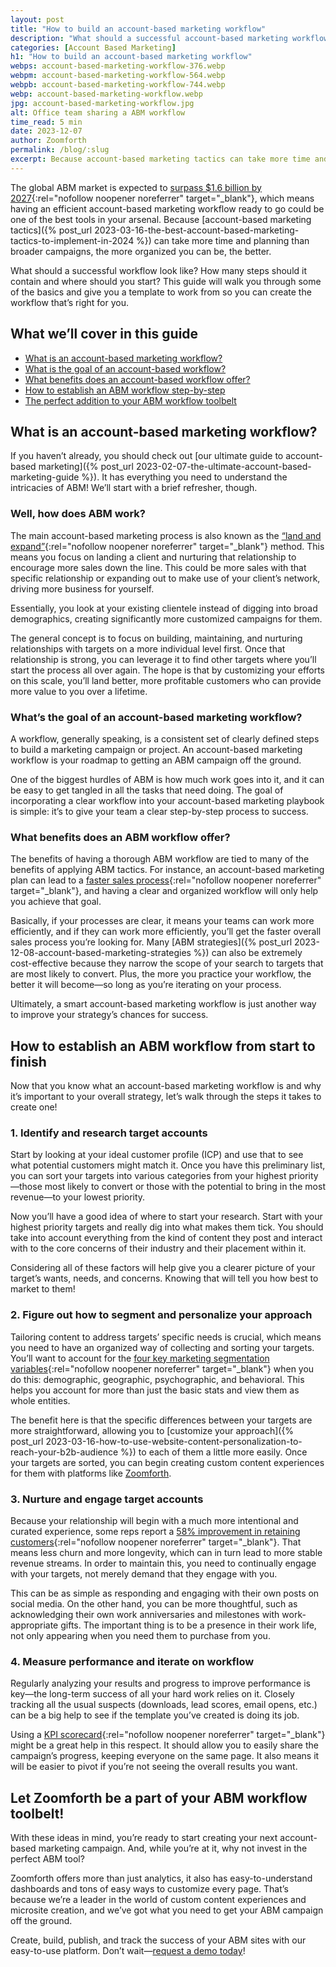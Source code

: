 ```yaml
---
layout: post
title: "How to build an account-based marketing workflow"
description: "What should a successful account-based marketing workflow look like and where should you start? This guide will help you get yours off the ground!"
categories: [Account Based Marketing]
h1: "How to build an account-based marketing workflow"
webps: account-based-marketing-workflow-376.webp
webpm: account-based-marketing-workflow-564.webp
webpb: account-based-marketing-workflow-744.webp
webp: account-based-marketing-workflow.webp
jpg: account-based-marketing-workflow.jpg
alt: Office team sharing a ABM workflow
time_read: 5 min
date: 2023-12-07
author: Zoomforth
permalink: /blog/:slug
excerpt: Because account-based marketing tactics can take more time and planning than broader campaigns, the more organized you can be, the better.
---
```

The global ABM market is expected to [surpass $1.6 billion by 2027](https://www.businesswire.com/news/home/20210621005640/en/Global-Account-based-Marketing-Market-Research-Report-2021---ResearchAndMarkets.com){:rel="nofollow noopener noreferrer" target="_blank"}, which means having an efficient account-based marketing workflow ready to go could be one of the best tools in your arsenal. Because [account-based marketing tactics]({% post_url 2023-03-16-the-best-account-based-marketing-tactics-to-implement-in-2024 %}) can take more time and planning than broader campaigns, the more organized you can be, the better.

What should a successful workflow look like? How many steps should it contain and where should you start? This guide will walk you through some of the basics and give you a template to work from so you can create the workflow that’s right for you.

## What we’ll cover in this guide

- [What is an account-based marketing workflow?](#what-is-an-account-based-marketing-workflow)
- [What is the goal of an account-based workflow?](#whats-the-goal-of-an-account-based-marketing-workflow)
- [What benefits does an account-based workflow offer?](#what-benefits-does-an-abm-workflow-offer)
- [How to establish an ABM workflow step-by-step](#how-to-establish-an-abm-workflow-from-start-to-finish)
- [The perfect addition to your ABM workflow toolbelt](#let-zoomforth-be-a-part-of-your-abm-workflow-toolbelt)

## What is an account-based marketing workflow?

If you haven’t already, you should check out [our ultimate guide to account-based marketing]({% post_url 2023-02-07-the-ultimate-account-based-marketing-guide %}). It has everything you need to understand the intricacies of ABM! We’ll start with a brief refresher, though.

### Well, how does ABM work?

The main account-based marketing process is also known as the [“land and expand”](https://www.superoffice.com/blog/account-based-marketing/){:rel="nofollow noopener noreferrer" target="_blank"} method. This means you focus on landing a client and nurturing that relationship to encourage more sales down the line. This could be more sales with that specific relationship or expanding out to make use of your client’s network, driving more business for yourself.

Essentially, you look at your existing clientele instead of digging into broad demographics, creating significantly more customized campaigns for them.

The general concept is to focus on building, maintaining, and nurturing relationships with targets on a more individual level first. Once that relationship is strong, you can leverage it to find other targets where you’ll start the process all over again. The hope is that by customizing your efforts on this scale, you’ll land better, more profitable customers who can provide more value to you over a lifetime.

### What’s the goal of an account-based marketing workflow?

A workflow, generally speaking, is a consistent set of clearly defined steps to build a marketing campaign or project. An account-based marketing workflow is your roadmap to getting an ABM campaign off the ground.

One of the biggest hurdles of ABM is how much work goes into it, and it can be easy to get tangled in all the tasks that need doing. The goal of incorporating a clear workflow into your account-based marketing playbook is simple: it’s to give your team a clear step-by-step process to success.

### What benefits does an ABM workflow offer?

The benefits of having a thorough ABM workflow are tied to many of the benefits of applying ABM tactics. For instance, an account-based marketing plan can lead to a [faster sales process](https://www.forbes.com/sites/forbesagencycouncil/2017/09/25/14-benefits-of-account-based-marketing/?sh=7f03d4f65aa9){:rel="nofollow noopener noreferrer" target="_blank"}, and having a clear and organized workflow will only help you achieve that goal.

Basically, if your processes are clear, it means your teams can work more efficiently, and if they can work more efficiently, you’ll get the faster overall sales process you’re looking for. Many [ABM strategies]({% post_url 2023-12-08-account-based-marketing-strategies %}) can also be extremely cost-effective because they narrow the scope of your search to targets that are most likely to convert. Plus, the more you practice your workflow, the better it will become—so long as you’re iterating on your process.

Ultimately, a smart account-based marketing workflow is just another way to improve your strategy’s chances for success.

## How to establish an ABM workflow from start to finish

Now that you know what an account-based marketing workflow is and why it’s important to your overall strategy, let’s walk through the steps it takes to create one!

### 1. Identify and research target accounts

Start by looking at your ideal customer profile (ICP) and use that to see what potential customers might match it. Once you have this preliminary list, you can sort your targets into various categories from your highest priority—those most likely to convert or those with the potential to bring in the most revenue—to your lowest priority.

Now you’ll have a good idea of where to start your research. Start with your highest priority targets and really dig into what makes them tick. You should take into account everything from the kind of content they post and interact with to the core concerns of their industry and their placement within it.

Considering all of these factors will help give you a clearer picture of your target’s wants, needs, and concerns. Knowing that will tell you how best to market to them!

### 2. Figure out how to segment and personalize your approach

Tailoring content to address targets’ specific needs is crucial, which means you need to have an organized way of collecting and sorting your targets. You’ll want to account for the [four key marketing segmentation variables](https://mailchimp.com/resources/what-are-segmentation-variables/#:~:text=Segmentation%20variables%20refer%20to%20the,%2C%20psychographic%2C%20and%20behavioral%20traits.){:rel="nofollow noopener noreferrer" target="_blank"} when you do this: demographic, geographic, psychographic, and behavioral. This helps you account for more than just the basic stats and view them as whole entities.

The benefit here is that the specific differences between your targets are more straightforward, allowing you to [customize your approach]({% post_url 2023-03-16-how-to-use-website-content-personalization-to-reach-your-b2b-audience %}) to each of them a little more easily. Once your targets are sorted, you can begin creating custom content experiences for them with platforms like [Zoomforth]({{'request-demo'|relative_url}}).

### 3. Nurture and engage target accounts

Because your relationship will begin with a much more intentional and curated experience, some reps report a [58% improvement in retaining customers](https://foundryco.com/blog-top-30-account-based-marketing-and-intent-data-statistics-to-know/?utm_source=Triblio+Site&utm_medium=301+redirect&utm_campaign=Triblio+Brand+Transition&utm_content=blog){:rel="nofollow noopener noreferrer" target="_blank"}. That means less churn and more longevity, which can in turn lead to more stable revenue streams. In order to maintain this, you need to continually engage with your targets, not merely demand that they engage with you.

This can be as simple as responding and engaging with their own posts on social media. On the other hand, you can be more thoughtful, such as acknowledging their own work anniversaries and milestones with work-appropriate gifts. The important thing is to be a presence in their work life, not only appearing when you need them to purchase from you.

### 4. Measure performance and iterate on workflow

Regularly analyzing your results and progress to improve performance is key—the long-term success of all your hard work relies on it. Closely tracking all the usual suspects (downloads, lead scores, email opens, etc.) can be a big help to see if the template you’ve created is doing its job.

Using a [KPI scorecard](https://www.pepperlandmarketing.com/blog/what-is-a-marketing-scorecard){:rel="nofollow noopener noreferrer" target="_blank"} might be a great help in this respect. It should allow you to easily share the campaign’s progress, keeping everyone on the same page. It also means it will be easier to pivot if you’re not seeing the overall results you want.

## Let Zoomforth be a part of your ABM workflow toolbelt!

With these ideas in mind, you’re ready to start creating your next account-based marketing campaign. And, while you’re at it, why not invest in the perfect ABM tool?

Zoomforth offers more than just analytics, it also has easy-to-understand dashboards and tons of easy ways to customize every page. That’s because we’re a leader in the world of custom content experiences and microsite creation, and we’ve got what you need to get your ABM campaign off the ground.

Create, build, publish, and track the success of your ABM sites with our easy-to-use platform. Don’t wait—[request a demo today]({{'request-demo'|relative_url}})!
